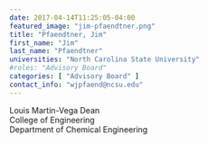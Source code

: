 ```yaml
---
date: 2017-04-14T11:25:05-04:00
featured_image: "jim-pfaendtner.png"
title: "Pfaendtner, Jim"
first_name: "Jim"
last_name: "Pfaendtner"
universities: "North Carolina State University"
#roles: "Advisory Board"
categories: [ "Advisory Board" ]
contact_info: "wjpfaend@ncsu.edu"
---
```


Louis Martin-Vega Dean\
College of Engineering\
Department of Chemical Engineering





